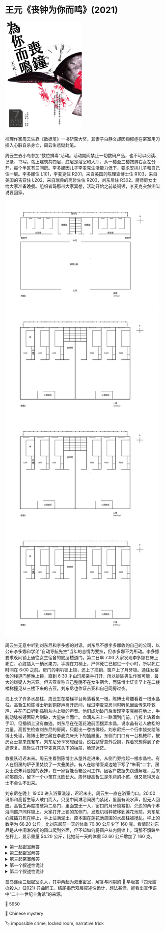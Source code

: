 # 王元《丧钟为你而鸣》(2021)

<img src=images/2021_cover.jpg width=250/>

推理作家周云生靠《数据茧》一书斩获大奖，其妻子白静文却因抑郁症在密室用刀插入心脏自杀身亡，周云生悲恸封笔。

周云生去小岛参加“数位排毒”活动。活动期间禁止一切数码产品，也不可以阅读、记录、书写。岛上建筑共四层，底层是浴室和大厅，从一楼至三楼按男右女左分开，每个半区有三间房。李多娜因儿子李麦克生活能力低下，要求安排儿子和自己住一层。李多娜住 L101，李麦克住 R201，来自美国的陈理查博士住 R103，来自美国的吉亚住 L202，来自瑞典的高哲生住 R203，刘东尼住 R302。厨师房女士给大家准备晚餐。组织者玛那带大家冥想，活动开始之前敲铜锣，李麦克突然尖叫说要回家。

<img src=images/2021_f1.jpg width=500/>
<img src=images/2021_f2.jpg width=500/>
<img src=images/2021_f3.jpg width=500/>
<img src=images/2021_f4.jpg width=500/>

周云生无意中听到刘东尼和李多娜的对话。刘东尼不想李多娜收购自己的公司，以公布李多娜和学弟“自动导航先生”当年的恋情为要挟，但李多娜不为所动。李多娜要求晚间锁上通往女生宿舍的底层楼道门。第二日早 7:00 大家发现李多娜在床上死亡，心脏插入一柄水果刀，手握在刀柄上，尸体死亡已超过一个小时，所以死亡时间在 6:00 之前。房门的喇叭锁上锁，还上了插销，窗户上了月牙锁。通往女宿舍的楼道门整晚上锁，直到 6:30 才由玛那亲手打开，所以排除男生作案可能，最大的嫌疑人为吉亚。但吉亚宣称自己整晚不在女生宿舍，而陈博士证实早上在二楼楼梯撞见从三楼下来的吉亚，刘东尼也作证吉亚和自己同房过夜。

岛上长了许多水晶柱，周云生在楼梯平台角落看见一根。陈博士弯腰看着一根水晶柱。高哲生和陈博士听到铜锣声离开房间，经过李麦克房间时听见里面传来呼救声，并在门口听到插销从内上锁的声音。他们成功破门后发现李麦克躺在地上，手腕动脉被镜面碎片割破，大量失血而亡。血滴从床上一路滴到门前，门板上沾着血手印，但插销上没有血迹。刘东尼在在莲花池前面摆弄水晶，说水晶有让人放松的力量。高哲生检查刘东尼的房间，只翻出一卷古佛经。刘东尼把一个行李袋交给陈博士处理，陈博士把它藏在李麦克床头下的抽屉里。东侧门门口有一台机械秤，被房女士拿来做餐车。刘东尼分享冥想经验，说右腿曾意外受损，靠着冥想得到了奇迹恢复。高哲生打开李麦克床头下的抽屉，脸现迷茫。

救援队迟迟未来。周云生看到陈博士从屋外走进来，从侧门旁捡起一根水晶柱。有人在厨房的炉子里焚烧了一大叠美钞。有人在咖啡壶桌边地下写了“朱莉”二字。房女士说朱莉是她的表妹，在一家智能音箱公司工作，因客户数据失窃遭解雇，后来抑郁自杀，留下一个小孩在北欧长大。周怀疑高哲生是朱莉的小孩，但又觉得房女士不会认不出来。

刘东尼在晚上 19:00 进入浴室洗澡，迟迟未出，周云生一直在浴室门口。20:00 玛那和高哲生等人破门而入，只见中间淋浴间房门紧闭，里面有流水声，但无人回应。高哲生再度撞破第二扇门，里面空无一人，窗口的月牙锁紧扣，旁边的两个淋浴间窗户同样锁上。大家打开上锁的东侧门，发现机械秤被移到莲花池前，刘东尼心脏插刀死在秤上，手上沾满泥土。原本围在莲花池周围的水晶柱被搅乱。秤上的数字为 68.20 公斤，比刘东尼前一天的体重 70.80 公斤少了 160 克。看情形刘东尼是从中间淋浴间的窗口爬到外面，但不知如何将窗户从内侧锁上。玛那不慎跌坐在秤上，显示重量 54.20 公斤，比她前一天的体重 52.60 公斤增加了 160 克。

<details><summary>第一起密室解答</summary>
陈理查是高度路痴，靠水晶柱做地标找路。凶手是吉亚，她下楼调换了男女宿舍的牌子，并把陈博士的行李搬到自己房间，让陈博士误以为自己在男宿舍，但他其实整晚都在女宿舍二楼，而吉亚偷偷换到女宿舍三楼。吉亚提前破坏了二楼房间门锁，所以不需要调换钥匙。二楼只住了陈博士一人，所以不用担心被别人看见。吉亚给陈博士下了镇静剂，这样第二天他不会太早下来餐厅。吉亚听到陈博士下楼的脚步声，同时下楼假装偶遇。陈博士是当年和李多娜交往的“自动导航先生”，他误以为被刘东尼识破身份，所以供他驱使。房门插销使用了记忆材料，听到铜锣声会自动上锁。
</details>

<details><summary>第二起密室解答</summary>
李麦克重度网瘾爆发，失控捶打床尾镜子，不慎割伤手腕动脉，仓皇下床走到房门口，但从小只会用声控开门，不会拉开插销及旋转喇叭锁，终因失血过多而死。高哲生和陈博士跑到李麦克门前之际，铜锣声正好结束，房门插销自动上锁。
</details>

<details><summary>第三起密室解答</summary>
刘东尼使用一种4D打印的外骨骼装置辅助行走，该骨骼像皮肤一样贴在身上，重量仅有 160 克。刘东尼每天七点洗澡换电池，说靠冥想治好腿伤是假话。驱动骨骼的是一种全息微型电池，外形和水晶柱类似。刘东尼让陈博士移走的行李袋里面装着电池。吉亚将电池丢入莲花池，刘东尼找不到水晶柱，外骨骼电源耗尽，无法行动，只好爬上有轮子的机械秤当作轮椅滑动，所以手指甲里有泥。凶手玛那从女浴室的淋浴间窗户爬出，杀死同样爬出淋浴间躺在机械秤上的刘东尼，然后爬进刘东尼的淋浴间，打开花洒，锁上窗户月牙锁，走出淋浴间外，转身进入左边的淋浴间，从窗口钻出，通过莲花池回到女浴室的淋浴间，洗完澡后走出女浴室。在大家撞开男浴室门后，她趁大家的注意力集中在中间的淋浴间，趁机把左边淋浴间的月牙锁锁上，完成密室。
</details>

<details><summary>第一个叙述性诡计</summary>
故事不是发生在 2020 年，而是发生在 2043 年。房女士提到朱莉的儿子和高哲生一样大，都是二十五岁，最后一次见面是在朱莉葬礼上。朱莉和白静文同年去世，当时外甥两岁，所以那是二十三年前的事，所以今年是 2043 年。高哲生打开抽屉时脸现迷茫，是因为见到了从未见过的美钞。吉亚看到古佛经时说“从没见过这样的东西”，是因为从未见过实体书。岛上没有纸笔，是因为在未来人们已不用纸笔书写。李多娜认不出陈博士的样子，是因为陈博士面貌衰老。陈博士烧了钞票之后很惊慌，所以写下“朱莉”转移视线。
</details>

<details><summary>第二个叙述性诡计</summary>
吉亚和玛那是恋人（伏线：吉亚把最后一杯咖啡倒给自己，无视未喝咖啡的玛那，因为知道玛那不喝咖啡）。玛那的真实身份是周云生的女儿周未来，她性别认同为男孩，所以周云生称其为“儿子”。
</details>

孤岛连续三起密室杀人，其中两起为双重密室，解答与同期的 📖 早坂吝『四元館の殺人』(2021) 异曲同工。结尾揭示双层叙述性诡计，想法甚佳，能看出宣传语中“二十一世纪十角馆”的来源。

:link: 5950

:file_folder: Chinese mystery

:label: impossible crime, locked room, narrative trick
